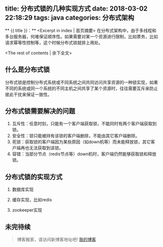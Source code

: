 title: 分布式锁的几种实现方式
date: 2018-03-02 22:18:29
tags: java
categories: 分布式架构
---
** {{ title }}：** <Excerpt in index | 首页摘要>
在分布式架构中，由于多线程和多台服务器，何难保证顺序性。如果需要对某一个资源进行限制，比如票务，比如请求幂等性控制等，这个时候分布式锁就排上用处。
<!-- more -->
<The rest of contents | 余下全文>

## 什么是分布式锁
分布式锁是控制分布式系统或不同系统之间共同访问共享资源的一种锁实现，如果不同的系统或同一个系统的不同主机之间共享了某个资源时，往往需要互斥来防止彼此干扰来保证一致性。

## 分布式锁需要解决的问题
1. 互斥性：任意时刻，只能有一个客户端获取锁，不能同时有两个客户端获取到锁。
2. 安全性：锁只能被持有该锁的客户端删除，不能由其它客户端删除。
3. 死锁：获取锁的客户端因为某些原因（如down机等）而未能释放锁，其它客户端再也无法获取到该锁。
4. 容错：当部分节点（redis节点等）down机时，客户端仍然能够获取锁和释放锁。

## 分布式锁的实现方式
1. 数据库实现

2. 缓存实现，比如redis

3. zookeeper实现

## 未完待续




> 博客搬家，请访问新博客地址吧! [我的博客][1]

[1]: https://www.duduhuahua.cn
